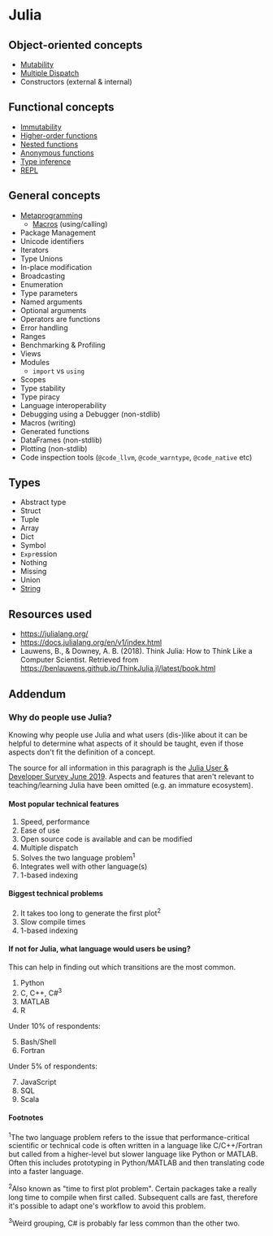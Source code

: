 # Julia

## Object-oriented concepts

- [Mutability](../../concepts/mutation.md)
- [Multiple Dispatch](../../concepts/multiple-dispatch.md)
- Constructors (external & internal)

## Functional concepts

- [Immutability](../../concepts/immutability.md)
- [Higher-order functions](../../concepts/higher_order_functions.md)
- [Nested functions](../../concepts/nested_functions.md)
- [Anonymous functions](../../concepts/anonymous_functions.md)
- [Type inference](../../concepts/type_inference.md)
- [REPL](../../concepts/repl.md)

## General concepts

- [Metaprogramming](../../concepts/metaprogramming.md)
  - [Macros](../../concepts/macros.md) (using/calling)
- Package Management
- Unicode identifiers
- Iterators
- Type Unions
- In-place modification
- Broadcasting
- Enumeration
- Type parameters
- Named arguments
- Optional arguments
- Operators are functions
- Error handling
- Ranges
- Benchmarking & Profiling
- Views
- Modules
  - `import` vs `using`
- Scopes
- Type stability
- Type piracy
- Language interoperability
- Debugging using a Debugger (non-stdlib)
- Macros (writing)
- Generated functions
- DataFrames (non-stdlib)
- Plotting (non-stdlib)
- Code inspection tools (`@code_llvm`, `@code_warntype`, `@code_native` etc)

## Types

- Abstract type
- Struct
- Tuple
- Array
- Dict
- Symbol
- `Expr`ession
- Nothing
- Missing
- Union
- [String](../../types/string.md)

## Resources used

- https://julialang.org/
- https://docs.julialang.org/en/v1/index.html
- Lauwens, B., & Downey, A. B. (2018). Think Julia: How to Think Like a Computer Scientist. Retrieved from https://benlauwens.github.io/ThinkJulia.jl/latest/book.html

## Addendum

### Why do people use Julia?

Knowing why people use Julia and what users (dis-)like about it can be helpful to determine what aspects of it should be taught, even if those aspects don't fit the definition of a concept.

The source for all information in this paragraph is the [Julia User & Developer Survey June 2019](https://julialang.org/blog/2019/08/2019-julia-survey). Aspects and features that aren't relevant to teaching/learning Julia have been omitted (e.g. an immature ecosystem).

#### Most popular technical features

1. Speed, performance
2. Ease of use
3. Open source code is available and can be modified
4. Multiple dispatch
5. Solves the two language problem<sup>1</sup>
6. Integrates well with other language(s)
7. 1-based indexing

#### Biggest technical problems

2. It takes too long to generate the first plot<sup>2</sup>
3. Slow compile times
4. 1-based indexing

#### If not for Julia, what language would users be using?

This can help in finding out which transitions are the most common.

1. Python
2. C, C++, C#<sup>3</sup>
3. MATLAB
4. R

Under 10% of respondents:

5. Bash/Shell
6. Fortran

Under 5% of respondents:

7. JavaScript
8. SQL
9. Scala

#### Footnotes

<sup>1</sup>The two language problem refers to the issue that performance-critical scientific or technical code is often written in a language like C/C++/Fortran but called from a higher-level but slower language like Python or MATLAB. Often this includes prototyping in Python/MATLAB and then translating code into a faster language.

<sup>2</sup>Also known as "time to first plot problem". Certain packages take a really long time to compile when first called. Subsequent calls are fast, therefore it's possible to adapt one's workflow to avoid this problem.

<sup>3</sup>Weird grouping, C# is probably far less common than the other two.
